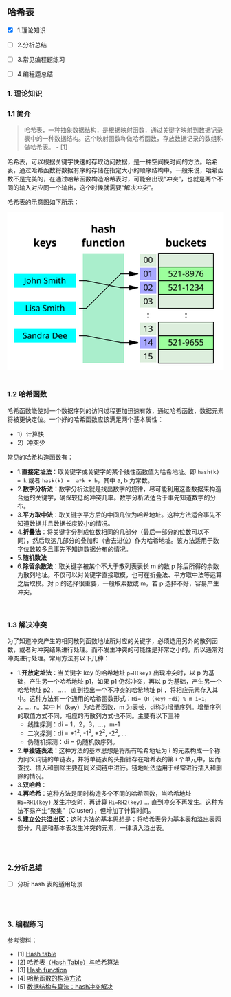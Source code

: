 ## 哈希表


- [x] 1.理论知识
- [ ] 2.分析总结
- [ ] 3.常见编程题练习
- [ ] 4.编程题总结


### **1. 理论知识**

### 1.1 简介

> 哈希表，一种抽象数据结构，是根据映射函数，通过关键字映射到数据记录表中的一种数据结构。这个映射函数称做哈希函数，存放数据记录的数组称做哈希表。 - [1]

哈希表，可以根据关键字快速的存取访问数据，是一种空间换时间的方法。哈希表，通过哈希函数将数据有序的存储在指定大小的顺序结构中。一般来说，哈希函数不是完美的，在通过哈希函数构造哈希表时，可能会出现“冲突”，也就是两个不同的输入对应同一个输出，这个时候就需要“解决冲突”。

哈希表的示意图如下所示：
<center>
<img src='resource/hash_table/img_01.svg'>
</center>
<br>

### 1.2 哈希函数

哈希函数能使对一个数据序列的访问过程更加迅速有效，通过哈希函数，数据元素将被更快定位。一个好的哈希函数应该满足两个基本属性：
- 1）计算快
- 2）冲突少

常见的哈希构造函数有：
- 1.**直接定址法**：取关键字或关键字的某个线性函数值为哈希地址。即 ```hash(k) = k``` 或者 ```hask(k) =  a*k + b```，其中 a, b 为常数。
- 2.**数字分析法**：数字分析法就是找出数字的规律，尽可能利用这些数据来构造合适的关键字，确保较低的冲突几率。数字分析法适合于事先知道数字的分布。
- 3.**平方取中法**：取关键字平方后的中间几位为哈希地址。这种方法适合事先不知道数据并且数据长度较小的情况。
- 4.**折叠法**：将关键字分割成位数相同的几部分（最后一部分的位数可以不同），然后取这几部分的叠加和（舍去进位）作为哈希地址。该方法适用于数字位数较多且事先不知道数据分布的情况。
- 5.**随机数法**
- 6.**除留余数法**：取关键字被某个不大于散列表表长 m 的数 p 除后所得的余数为散列地址。不仅可以对关键字直接取模，也可在折叠法、平方取中法等运算之后取模。对 p 的选择很重要，一般取素数或 m，若 p 选择不好，容易产生冲突。

<br>

### 1.3 解决冲突

为了知道冲突产生的相同散列函数地址所对应的关键字，必须选用另外的散列函数，或者对冲突结果进行处理。而不发生冲突的可能性是非常之小的，所以通常对冲突进行处理。常用方法有以下几种：
- 1.**开放定址法**：当关键字 key 的哈希地址 ```p=H(key)``` 出现冲突时，以 p 为基础，产生另一个哈希地址 p1，如果 p1 仍然冲突，再以 p 为基础，产生另一个哈希地址 p2， …， 直到找出一个不冲突的哈希地址 pi ，将相应元素存入其中。这种方法有一个通用的哈希函数形式：```Hi=（H（key）+di）% m i=1，2，…，n```。其中 H（key）为哈希函数，m 为表长，di称为增量序列。增量序列的取值方式不同，相应的再散列方式也不同。主要有以下三种
  - 线性探测：di = 1，2，3，…，m-1
  - 二次探测：di = +1<sup>2</sup>, -1<sup>2</sup>, +2<sup>2</sup>, -2<sup>2</sup>, ...
  - 伪随机探测：di = 伪随机数序列。
- 2.**单独链表法**：这种方法的基本思想是将所有哈希地址为 i 的元素构成一个称为同义词链的单链表，并将单链表的头指针存在哈希表的第 i 个单元中，因而查找、插入和删除主要在同义词链中进行。链地址法适用于经常进行插入和删除的情况。
- 3.**双哈希**：
- 4.**再哈希**：这种方法是同时构造多个不同的哈希函数，当哈希地址 ```Hi=RH1(key)``` 发生冲突时，再计算 ```Hi=RH2(key)``` ... 直到冲突不再发生。这种方法不易产生“聚集”（Cluster），但增加了计算时间。
- 5.**建立公共溢出区**：这种方法的基本思想是：将哈希表分为基本表和溢出表两部分，凡是和基本表发生冲突的元素，一律填入溢出表。

<br>
<br>


### **2.分析总结**
- [ ] 分析 hash 表的适用场景


<br>
<br>

### **3. 编程练习**


参考资料：
- [1] [Hash table](https://en.wikipedia.org/wiki/Hash_table)
- [2] [哈希表（Hash Table）与哈希算法](https://www.cnblogs.com/songgj/p/13231256.html)
- [3] [Hash function](https://en.wikipedia.org/wiki/Hash_function)
- [4] [哈希函数的构造方法](https://www.cnblogs.com/gj-Acit/archive/2013/05/06/3062628.html)
- [5] [数据结构与算法：hash冲突解决](https://zhuanlan.zhihu.com/p/29520044)

